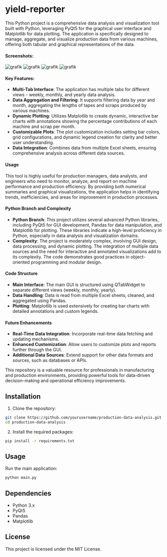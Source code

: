 # yield-reporter
This Python project is a comprehensive data analysis and visualization tool built with Python, leveraging PyQt5 for the graphical user interface and Matplotlib for data plotting. The application is specifically designed to manage, aggregate, and visualize production data from various machines, offering both tabular and graphical representations of the data.

#### Screenshots:

![grafik](https://github.com/PrGermux/yield-reporter/assets/11144116/b6838456-1816-4aea-9b50-998d61e0a308)
![grafik](https://github.com/PrGermux/yield-reporter/assets/11144116/36549759-e067-466d-b70f-af1cbd0a6e8d)
![grafik](https://github.com/PrGermux/yield-reporter/assets/11144116/443f6f06-3eb2-49fa-96e1-e64d9bd7d900)
![grafik](https://github.com/PrGermux/yield-reporter/assets/11144116/1c744c6c-63bc-4caa-b37d-cbb069bf1517)



#### Key Features:
- **Multi-Tab Interface**: The application has multiple tabs for different views - weekly, monthly, and yearly data analysis.
- **Data Aggregation and Filtering**: It supports filtering data by year and month, aggregating the lengths of tapes and scraps produced by various machines.
- **Dynamic Plotting**: Utilizes Matplotlib to create dynamic, interactive bar charts with annotations showing the percentage contributions of each machine and scrap per month.
- **Customizable Plots**: The plot customization includes setting bar colors, grid configurations, and dynamic legend creation for clarity and better user understanding.
- **Data Integration**: Combines data from multiple Excel sheets, ensuring comprehensive analysis across different data sources.

#### Usage
This tool is highly useful for production managers, data analysts, and engineers who need to monitor, analyze, and report on machine performance and production efficiency. By providing both numerical summaries and graphical visualizations, the application helps in identifying trends, inefficiencies, and areas for improvement in production processes.

#### Python Branch and Complexity
- **Python Branch**: This project utilizes several advanced Python libraries, including PyQt5 for GUI development, Pandas for data manipulation, and Matplotlib for plotting. These libraries indicate a high-level proficiency in Python, especially in data analysis and visualization domains.
- **Complexity**: The project is moderately complex, involving GUI design, data processing, and dynamic plotting. The integration of multiple data sources and the need for interactive and annotated visualizations add to its complexity. The code demonstrates good practices in object-oriented programming and modular design.

#### Code Structure
- **Main Interface**: The main GUI is structured using QTabWidget to separate different views (weekly, monthly, yearly).
- **Data Handling**: Data is read from multiple Excel sheets, cleaned, and aggregated using Pandas.
- **Plotting**: Matplotlib is used extensively for creating bar charts with detailed annotations and custom legends.

#### Future Enhancements
- **Real-Time Data Integration**: Incorporate real-time data fetching and updating mechanisms.
- **Enhanced Customization**: Allow users to customize plots and reports further through the GUI.
- **Additional Data Sources**: Extend support for other data formats and sources, such as databases or APIs.

This repository is a valuable resource for professionals in manufacturing and production environments, providing powerful tools for data-driven decision-making and operational efficiency improvements.

## Installation
1. Clone the repository:
```sh
git clone https://github.com/yourusername/production-data-analysis.git
cd production-data-analysis
```
2. Install the required packages:
```sh
pip install -r requirements.txt
```

## Usage
Run the main application:
```sh
python main.py
```

## Dependencies
- Python 3.x
- PyQt5
- Pandas
- Matplotlib

## License
This project is licensed under the MIT License.

